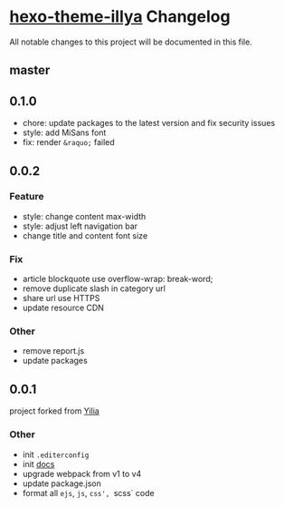 # [hexo-theme-illya](https://github.com/ldsink/hexo-theme-illya) Changelog

All notable changes to this project will be documented in this file.

## master

## 0.1.0

- chore: update packages to the latest version and fix security issues
- style: add MiSans font
- fix: render `&raquo;` failed

## 0.0.2

### Feature

- style: change content max-width
- style: adjust left navigation bar
- change title and content font size

### Fix

- article blockquote use overflow-wrap: break-word;
- remove duplicate slash in category url
- share url use HTTPS
- update resource CDN

### Other

- remove report.js
- update packages

## 0.0.1

project forked from [Yilia](https://github.com/litten/hexo-theme-yilia)

### Other

- init `.editerconfig`
- init [docs](./docs)
- upgrade webpack from v1 to v4
- update package.json
- format all `ejs`, `js`, `css', `scss` code
